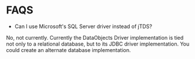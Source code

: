 FAQS
====

* Can I use Microsoft's SQL Server driver instead of jTDS?

No, not currently. Currently the DataObjects Driver implementation is tied not
only to a relational database, but to its JDBC driver implementation. You could
create an alternate database implementation.
